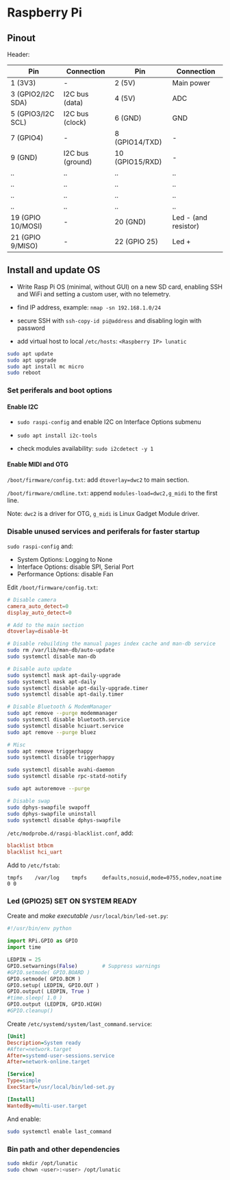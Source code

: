 # Raspberry Pi

## Pinout

Header:

| Pin               | Connection       | Pin             | Connection           |
|-------------------|------------------|-----------------|----------------------|
| 1 (3V3)           | -                | 2 (5V)          | Main power           |
| 3 (GPIO2/I2C SDA) | I2C bus (data)   | 4 (5V)          | ADC                  |
| 5 (GPIO3/I2C SCL) | I2C bus (clock)  | 6 (GND)         | GND                  |
| 7 (GPIO4)         | -                | 8 (GPIO14/TXD)  | -                    |
| 9 (GND)           | I2C bus (ground) | 10 (GPIO15/RXD) | -                    |
| ..                | ..               | ..              | ..                   |
| ..                | ..               | ..              | ..                   |
| ..                | ..               | ..              | ..                   |
| ..                | ..               | ..              | ..                   |
| 19 (GPIO 10/MOSI) | -                | 20 (GND)        | Led - (and resistor) |
| 21 (GPIO 9/MISO)  | -                | 22 (GPIO 25)    | Led +                |

## Install and update OS

- Write Rasp Pi OS (minimal, without GUI) on a new SD card, enabling SSH and WiFi and setting a custom user, with no telemetry.

- find IP address, example: `nmap -sn 192.168.1.0/24`

- secure SSH with `ssh-copy-id pi@address` and disabling login with password

- add virtual host to local `/etc/hosts`: `<Raspberry IP> lunatic`

```sh
sudo apt update
sudo apt upgrade
sudo apt install mc micro
sudo reboot
```

### Set periferals and boot options

#### Enable I2C

- `sudo raspi-config` and enable I2C on Interface Options submenu

- `sudo apt install i2c-tools`

- check modules availability: `sudo i2cdetect -y 1`

#### Enable MIDI and OTG

`/boot/firmware/config.txt`: add `dtoverlay=dwc2` to main section.

`/boot/firmware/cmdline.txt`: append `modules-load=dwc2,g_midi` to the first line.

Note: `dwc2` is a driver for OTG, `g_midi` is Linux Gadget Module driver.

### Disable unused services and periferals for faster startup

`sudo raspi-config` and:

- System Options: Logging to None
- Interface Options: disable SPI, Serial Port
- Performance Options: disable Fan

Edit `/boot/firmware/config.txt`:

```conf
# Disable camera
camera_auto_detect=0
display_auto_detect=0

# Add to the main section
dtoverlay=disable-bt
```

```sh
# Disable rebuilding the manual pages index cache and man-db service
sudo rm /var/lib/man-db/auto-update
sudo systemctl disable man-db

# Disable auto update
sudo systemctl mask apt-daily-upgrade
sudo systemctl mask apt-daily
sudo systemctl disable apt-daily-upgrade.timer
sudo systemctl disable apt-daily.timer

# Disable Bluetooth & ModemManager
sudo apt remove --purge modemmanager
sudo systemctl disable bluetooth.service
sudo systemctl disable hciuart.service
sudo apt remove --purge bluez

# Misc
sudo apt remove triggerhappy
sudo systemctl disable triggerhappy

sudo systemctl disable avahi-daemon
sudo systemctl disable rpc-statd-notify

sudo apt autoremove --purge

# Disable swap
sudo dphys-swapfile swapoff
sudo dphys-swapfile uninstall
sudo systemctl disable dphys-swapfile
```

`/etc/modprobe.d/raspi-blacklist.conf`, add:

```conf
blacklist btbcm
blacklist hci_uart
```

Add to `/etc/fstab`:

```fstab
tmpfs    /var/log    tmpfs     defaults,nosuid,mode=0755,nodev,noatime 0 0
```

### Led (GPIO25) SET ON SYSTEM READY

Create and _make executable_ `/usr/local/bin/led-set.py`:

```python
#!/usr/bin/env python

import RPi.GPIO as GPIO
import time

LEDPIN = 25
GPIO.setwarnings(False)        # Suppress warnings
#GPIO.setmode( GPIO.BOARD )
GPIO.setmode( GPIO.BCM )
GPIO.setup( LEDPIN, GPIO.OUT )
GPIO.output( LEDPIN, True )
#time.sleep( 1.0 )
GPIO.output (LEDPIN, GPIO.HIGH)
#GPIO.cleanup()
```

Create `/etc/systemd/system/last_command.service`:

```ini
[Unit]
Description=System ready
#After=network.target
After=systemd-user-sessions.service
After=network-online.target

[Service]
Type=simple
ExecStart=/usr/local/bin/led-set.py

[Install]
WantedBy=multi-user.target
```

And enable:

```sh
sudo systemctl enable last_command
```

### Bin path and other dependencies

```sh
sudo mkdir /opt/lunatic
sudo chown <user>:<user> /opt/lunatic
```
